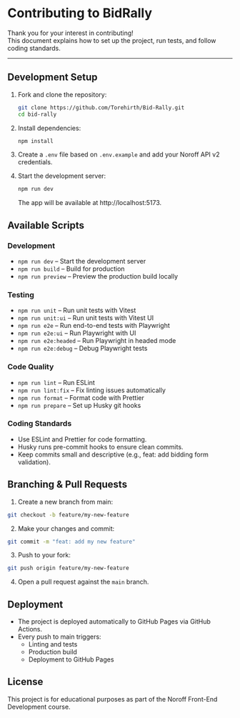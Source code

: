 # Contributing to BidRally

Thank you for your interest in contributing!  
This document explains how to set up the project, run tests, and follow coding standards.

---

## Development Setup

1. Fork and clone the repository:
   ```bash
   git clone https://github.com/Torehirth/Bid-Rally.git
   cd bid-rally
   ```
2. Install dependencies:
   ```bash
   npm install
   ```
3. Create a `.env` file based on `.env.example` and add your Noroff API v2 credentials.

4. Start the development server:
   ```bash
   npm run dev
   ```
   The app will be available at http://localhost:5173.

## Available Scripts

### Development

- `npm run dev` – Start the development server
- `npm run build` – Build for production
- `npm run preview` – Preview the production build locally

### Testing

- `npm run unit` – Run unit tests with Vitest
- `npm run unit:ui` – Run unit tests with Vitest UI
- `npm run e2e` – Run end-to-end tests with Playwright
- `npm run e2e:ui` – Run Playwright with UI
- `npm run e2e:headed` – Run Playwright in headed mode
- `npm run e2e:debug` – Debug Playwright tests

### Code Quality

- `npm run lint` – Run ESLint
- `npm run lint:fix` – Fix linting issues automatically
- `npm run format` – Format code with Prettier
- `npm run prepare` – Set up Husky git hooks

### Coding Standards

- Use ESLint and Prettier for code formatting.
- Husky runs pre-commit hooks to ensure clean commits.
- Keep commits small and descriptive (e.g., feat: add bidding form validation).

## Branching & Pull Requests

1. Create a new branch from main:

```bash
git checkout -b feature/my-new-feature
```

2. Make your changes and commit:

```bash
git commit -m "feat: add my new feature"
```

3. Push to your fork:

```bash
git push origin feature/my-new-feature
```

4. Open a pull request against the `main` branch.

## Deployment

- The project is deployed automatically to GitHub Pages via GitHub Actions.
- Every push to main triggers:
  - Linting and tests
  - Production build
  - Deployment to GitHub Pages

## License

This project is for educational purposes as part of the Noroff Front-End Development course.
